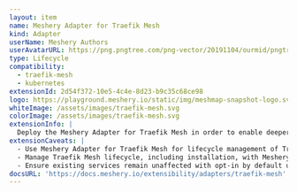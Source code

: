 ```yaml
---
layout: item
name: Meshery Adapter for Traefik Mesh
kind: Adapter
userName: Meshery Authors
userAvatarURL: https://png.pngtree.com/png-vector/20191104/ourmid/pngtree-businessman-avatar-cartoon-style-png-image_1953664.jpg
type: Lifecycle
compatibility: 
  - traefik-mesh
  - kubernetes
extensionId: 2d54f372-10e5-4c4e-8d23-b9c35c68ce98
logo: https://playground.meshery.io/static/img/meshmap-snapshot-logo.svg
whiteImage: /assets/images/traefik-mesh.svg
colorImage: /assets/images/traefik-mesh.svg
extensionInfo: |
  Deploy the Meshery Adapter for Traefik Mesh in order to enable deeper lifecycle management of Traefik service meshes.
extensionCaveats: |
  - Use Meshery Adapter for Traefik Mesh for lifecycle management of Traefik Mesh deployments.
  - Manage Traefik Mesh lifecycle, including installation, with Meshery Adapter for Traefik Mesh.
  - Ensure existing services remain unaffected with opt-in by default until explicitly added to the mesh.
docsURL: 'https://docs.meshery.io/extensibility/adapters/traefik-mesh'
---
```

